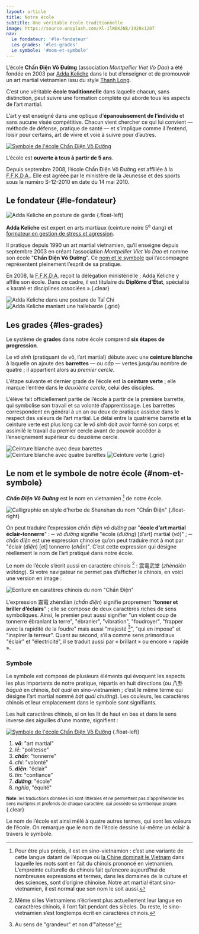 ```yaml
---
layout: article
title: Notre école
subtitle: Une véritable école traditionnelle
image: https://source.unsplash.com/Xl-ilWBKJNk/1920x1207
nav:
  Le fondateur: '#le-fondateur'
  Les grades: '#les-grades'
  Le symbole: '#nom-et-symbole'
---
```


L’école **Chấn Điện Võ Đường** (association *Montpellier Viet Vo Dao*) a été fondée en 2003 par [Adda Keliche](#le-fondateur) dans le but d’enseigner et de promouvoir un art martial vietnamien issu du style [Thanh Long](./todo).

C’est une véritable **école traditionnelle** dans laquelle chacun, sans distinction, peut suivre une formation complète qui aborde tous les aspects de l’art martial.

L’art y est enseigné dans une optique d’**épanouissement de l’individu** et sans aucune visée compétitive. Chacun vient chercher ce qui lui convient — méthode de défense, pratique de santé — et s’implique comme il l’entend, loisir pour certains, art de vivre et voie à suivre pour d’autres.

[![Symbole de l'école Chấn Điện Võ Đường](/images/chandienbordnoir.jpg "Le symbole de notre école")](#nom-et-symbole)

L’école est **ouverte à tous à partir de 5 ans**.

Depuis septembre 2008, l’école Chấn Điện Võ Đường est affiliée à la <abbr title="Fédération française de karaté et disciplines associées">F.F.K.D.A.</abbr>. Elle est agréée par le ministère de la Jeunesse et des sports sous le numéro S-12-2010 en date du 14 mai 2010.





## Le fondateur {#le-fondateur}

![Adda Keliche en posture de garde](photos_adda_barnus_viet-b3548.jpg "Adda Keliche")
{.float-left}

**Adda Keliche** est expert en arts martiaux (ceinture noire 5<sup>e</sup> dang) et [formateur en gestion de stress et agression](/pro).

Il pratique depuis 1990 un art martial vietnamien, qu’il enseigne depuis septembre 2003 en créant l’association *Montpellier Viet Vo Dao* et nomme son école "**Chấn Điện Võ Đường**". Ce [nom et le symbole](#nom-et-symbole) qui l’accompagne représentent pleinement l’esprit de sa pratique.

En 2008, la <abbr title="Fédération française de karaté et disciplines associées">F.F.K.D.A.</abbr> reçoit la délégation ministérielle ; Adda Keliche y affilie son école. Dans ce cadre, il est titulaire du **Diplôme d'&Eacute;tat**, spécialité « karaté et disciplines associées ».{.clear}

![Adda Keliche dans une posture de Taï Chi](adda2.jpg)
![Adda Keliche maniant une hallebarde](adda3.jpg)
{.grid}



## Les grades {#les-grades}

Le système de **grades** dans notre école comprend **six étapes de progression**.

Le *võ sinh* (pratiquant de võ, l’art martial) débute avec une **ceinture blanche** à laquelle on ajoute des **barrettes** — ou *cấp* — vertes jusqu’au nombre de quatre ; il appartient alors au *premier cercle*.

L’étape suivante et dernier grade de l’école est la **ceinture verte** ; elle marque l’entrée dans le *deuxième cercle*, celui des disciples.

L’élève fait officiellement partie de l’école à partir de la première barrette, qui symbolise son travail et sa volonté d’apprentissage. Les barrettes correspondent en général à un an ou deux de pratique assidue dans le respect des valeurs de l’art martial. Le délai entre la quatrième barrette et la ceinture verte est plus long car le *võ sinh* doit avoir formé son corps et assimilé le travail du premier cercle avant de pouvoir accéder à l’enseignement supérieur du deuxième cercle.

![Ceinture blanche avec deux barettes](ceinture2cap.jpg)
![Ceinture blanche avec quatre barettes](ceinture4cap.jpg)
![Ceinture verte](ceintureverte.jpg)
{.grid}





## Le nom et le symbole de notre école {#nom-et-symbole}

***Chấn Điện Võ Đường*** est le nom en vietnamien [^1] de notre école.

![Calligraphie en style d’herbe de Shanshan du nom "Chấn Điện"](chan-dien-shanshan.png "Chấn Điện<br>Calligraphie en style d’herbe de Shanshan")
{.float-right}

On peut traduire l’expression *chấn điện võ đường* par "**école d’art martial éclair-tonnerre**" :
─ *võ đường* signifie "école (*đường*) [d’art] martial (*võ*)" ;
─ *chấn điện* est une expression chinoise qu’on peut traduire mot à mot par "éclair (*điện*) [et] tonnerre (*chấn*)". C’est cette expression qui désigne réellement le nom de l’art pratiqué dans notre école.

Le nom de l’école s’écrit aussi en caractère chinois [^2] : 震電武堂 (*zhèndiàn wǔtáng*). Si votre navigateur ne permet pas d’afficher le chinois, en voici une version en image :

![Ecriture en caratères chinois du nom "Chấn Điện"](zhendian.png)

L’expression 震電 zhèndiàn (*chấn điện*) signifie proprement "**tonner et briller d’éclairs**" ; elle se compose de deux caractères riches de sens symboliques. Ainsi, le premier peut aussi signifier "un violent coup de tonnerre ébranlant la terre", "ébranler", "vibration", "foudroyer", "frapper avec la rapidité de la foudre" mais aussi "majesté [^3]", "qui en impose" et "inspirer la terreur". Quant au second, s’il a comme sens primordiaux "éclair" et "électricité", il se traduit aussi par « brillant » ou encore « rapide ».


[^1]: Pour être plus précis, il est en sino-vietnamien : c’est une variante de cette langue datant de l’époque où [la Chine dominait le Vietnam](TODO) dans laquelle les mots sont en fait du chinois prononcé en vietnamien. L’empreinte culturelle du chinois fait qu’encore aujourd’hui de nombreuses expressions et termes, dans les domaines de la culture et des sciences, sont d’origine chinoise. Notre art martial étant sino-vietnamien, il est normal que son nom le soit aussi.

[^2]: Même si les Vietnamiens n’écrivent plus actuellement leur langue en caractères chinois, il l’ont fait pendant des siècles. Du reste, le sino-vietnamien s’est longtemps écrit en caractères chinois.

[^3]: Au sens de "grandeur" et non d’"altesse"



### Symbole

Le symbole est composé de plusieurs éléments qui évoquent les aspects les plus importants de notre pratique, répartis en huit directions (ou 八卦 *bāguà* en chinois, *bát quái* en sino-vietnamien ; c’est le même terme qui désigne l’art martial nommé *bát quái chưởng*). Les couleurs, les caractères chinois et leur emplacement dans le symbole sont signifiants.

Les huit caractères chinois, si on les lit de haut en bas et dans le sens inverse des aiguilles d'une montre, signifient :

[![Symbole de l'école Chấn Điện Võ Đường](/images/chandienbordnoir.jpg)](nom-et-symbole)
{.float-left}

1. ***võ***: "art martial"
2. *lễ*: "politesse"
3. ***chấn***: "tonnerre"
4. *chí*: "volonté"
5. ***điện***: "éclair"
6. *tín*: "confiance"
7. ***đường***: "école"
8. *nghĩa*, "équité"

<small><strong>Note</strong>: les traductions données ici sont littérales et ne permettent pas d'appréhender les sens multiples et profonds de chaque caractère, qui possède sa symbolique propre.</small>{.clear}

Le nom de l’école est ainsi mêlé à quatre autres termes, qui sont les valeurs de l’école. On remarque que le nom de l’école dessine lui-même un éclair à travers le symbole.
